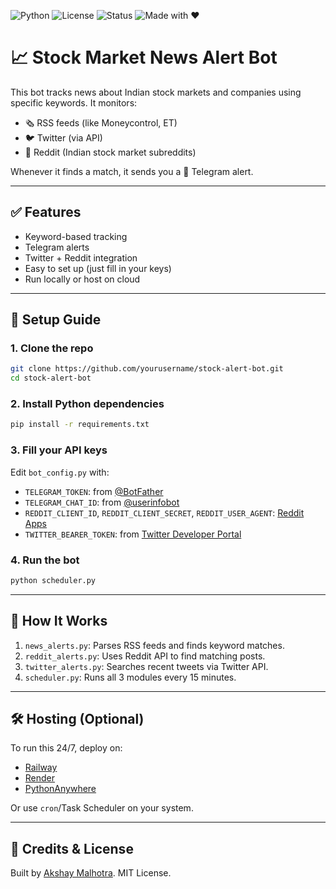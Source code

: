 ![Python](https://img.shields.io/badge/Python-3.10+-blue.svg)
![License](https://img.shields.io/badge/License-MIT-green.svg)
![Status](https://img.shields.io/badge/Bot-Live-brightgreen.svg)
![Made with ❤️](https://img.shields.io/badge/Built%20by-Akshay%20Malhotra-red)

# 📈 Stock Market News Alert Bot

This bot tracks news about Indian stock markets and companies using specific keywords. It monitors:
- 🗞 RSS feeds (like Moneycontrol, ET)
- 🐦 Twitter (via API)
- 🔺 Reddit (Indian stock market subreddits)

Whenever it finds a match, it sends you a 📲 Telegram alert.

---

## ✅ Features

- Keyword-based tracking
- Telegram alerts
- Twitter + Reddit integration
- Easy to set up (just fill in your keys)
- Run locally or host on cloud

---

## 🚀 Setup Guide

### 1. Clone the repo

```bash
git clone https://github.com/yourusername/stock-alert-bot.git
cd stock-alert-bot
```

### 2. Install Python dependencies

```bash
pip install -r requirements.txt
```

### 3. Fill your API keys

Edit `bot_config.py` with:

- `TELEGRAM_TOKEN`: from [@BotFather](https://t.me/botfather)
- `TELEGRAM_CHAT_ID`: from [@userinfobot](https://t.me/userinfobot)
- `REDDIT_CLIENT_ID`, `REDDIT_CLIENT_SECRET`, `REDDIT_USER_AGENT`: [Reddit Apps](https://www.reddit.com/prefs/apps)
- `TWITTER_BEARER_TOKEN`: from [Twitter Developer Portal](https://developer.twitter.com/)

### 4. Run the bot

```bash
python scheduler.py
```

---

## 🧠 How It Works

1. `news_alerts.py`: Parses RSS feeds and finds keyword matches.
2. `reddit_alerts.py`: Uses Reddit API to find matching posts.
3. `twitter_alerts.py`: Searches recent tweets via Twitter API.
4. `scheduler.py`: Runs all 3 modules every 15 minutes.

---

## 🛠 Hosting (Optional)

To run this 24/7, deploy on:
- [Railway](https://railway.app)
- [Render](https://render.com)
- [PythonAnywhere](https://pythonanywhere.com)

Or use `cron`/Task Scheduler on your system.

---

## 💬 Credits & License

Built by [Akshay Malhotra](https://github.com/yourgithub). MIT License.

